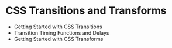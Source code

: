 # CSS Transitions and Transforms
- Getting Started with CSS Transitions
- Transition Timing Functions and Delays
- Getting Started with CSS Transforms